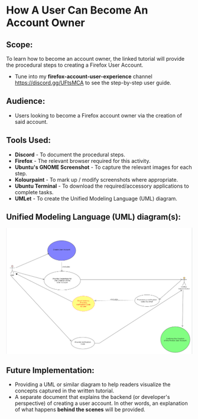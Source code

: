 # How A User Can Become An Account Owner

## Scope:
To learn how to become an account owner, the linked tutorial will provide the procedural steps to 
creating a Firefox User Account. 
* Tune into my **firefox-account-user-experience** channel https://discord.gg/UFtsMCA to see the step-by-step user guide.

## Audience:
* Users looking to become a Firefox account owner via the creation of said account.

## Tools Used:
- **Discord** - To document the procedural steps.
- **Firefox** - The relevant browser required for this activity.
- **Ubuntu's GNOME Screenshot** - To capture the relevant images for each step.
- **Kolourpaint** -  To mark up / modify screenshots where appropriate.
- **Ubuntu Terminal** - To download the required/accessory applications to complete tasks.
- **UMLet** - To create the Unified Modeling Language (UML) diagram.

## Unified Modeling Language (UML) diagram(s):

![alt text](/User-Accounts/visual-resources/uml-diagrams/use-case-diagram/Use-Case-UML.png "Use-Case-UML")


## Future Implementation:
* Providing a   UML or similar diagram to help readers visualize the concepts captured in the written tutorial.
* A separate document that explains the backend (or developer's perspective) of creating a user account.
In other words, an explanation of what happens **behind the scenes** will be provided.